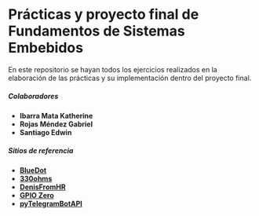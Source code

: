 # **Prácticas y proyecto final de Fundamentos de Sistemas Embebidos**

En este repositorio se hayan todos los ejercicios realizados en la elaboración de las prácticas y su implementación dentro del proyecto final.

##### Colaboradores
- **Ibarra Mata Katherine**
- **Rojas Méndez Gabriel**
- **Santiago Edwin**

##### Sitios de referencia
- **[BlueDot](https://github.com/martinohanlon/BlueDot)**
- **[330ohms](https://blog.330ohms.com/category/raspberry-pi/tutoriales-raspberrypi/)**
- **[DenisFromHR](https://gist.github.com/DenisFromHR/cc863375a6e19dce359d)**
- **[GPIO Zero](https://github.com/gpiozero/gpiozero)**
- **[pyTelegramBotAPI](https://github.com/eternnoir/pyTelegramBotAPI)**
